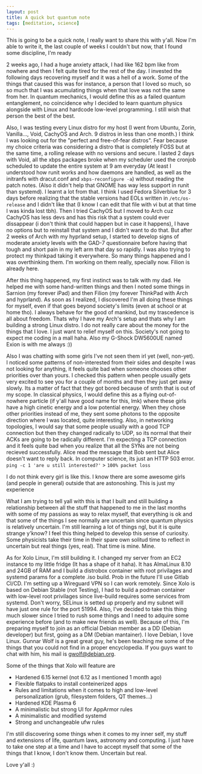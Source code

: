 ```yaml
---
layout: post
title: A quick but quantum note 
tags: [meditation, science]
---
```


This is going to be a quick note, I really want to share this with y'all. Now I'm able to write it, the last couple of weeks I couldn't but now, that I found some discipline, I'm ready

2 weeks ago, I had a huge anxiety attack, I had like 162 bpm like from nowhere and then I felt quite tired for the rest of the day. I invested the following days recovering myself and
it was a hell of a work. Some of the things that caused this was for instance, a person that I loved so much, so so much that I was acumulating things when that love was not the same from her. In
quantum mechanics, I would define this as a failed quantum entanglement, no coincidence why I decided to learn quantum physics alongside with Linux and hardcode low-level programming. I still wish that person the best of the best. 

Also, I was testing every Linux distro for my host (I went from Ubuntu, Zorin, Vanilla..., Void, CachyOS and Arch. 9 distros in less than one month.) I think I was looking out for the "perfect and free-of-fear distros". Fear because
my choice criteria was considering a distro that is completely FOSS but at the same time, a rolling release with no versions and secure. I lasted 2 days with Void, all the xbps packages broke when my 
scheduler used the cronjob scheduled to update the entire system at 9 am everyday (At least I understood how runit works and how daemons are handled, as well as the initranfs with dracut.conf and ```xbps-reconfigure -a```) without reading the patch notes. (Also it didn't help that GNOME has way less support in runit than systemd). I learnt
a lot from that. I think I used Fedora Silverblue for 3 days before realizing that the stable versions had EOLs written in ```/etc/os-release``` and I didn't like that (I know I can edit that file with vi but at that time I was kinda lost tbh).
Then I tried CachyOS but I moved to Arch cuz CachyOS has less devs and has this risk that a system could ever dissappear (i don't think that could happen but in case it happens), I have no options but to reinstall that system and I didn't want to do that. But after 2 weeks of Arch with my hyprland
setup, I started to develop signs of moderate anxiety levels with the GAD-7 questionnaire before having that tough and short pain in my left arm that day so rapidly. I was also trying to protect my thinkpad taking it everywhere. So many things happened and I was overthinking them. I'm working on them really, specially now. Filion is already here. 

After this thing happened, my first instinct was to talk with my dad. He helped me with some hand-written things and then I noted some things in Sarnion (my forever iPad) and then Filion (my forever ThinkPad with Arch and hyprland). As soon as I realized, I discovered I'm all doing these things for myself, even if that goes beyond society's limits (even at school or at home tho). I always behave for the good of mankind, but my trascedence is all about freedom. Thats why I have my Arch's setup and thats why I am building a strong Linux distro. I do not really care about the money for the things that I love. I just want to relief myself on this. Society's not going to expect me coding in a mall haha. Also my G-Shock DW5600UE named Exion is with me always :))

Also I was chatting with some girls I've not seen them irl yet (well, non-yet). I noticed some patterns of non-interested from their sides and despite I was not looking for anything, it feels quite bad when someone chooses other priorities over than yours. I checked this pattern when people usually gets very excited to see you for a couple of months and then they just get away slowly. Its a matter of fact that they got bored because of smth that is out of my scope. In classical physics, I would define this as a flying out-of-nowhere particle (if y'all have good name for this, lmk)
where these girls have a high cinetic energy and a low potential energy. When they chose other priorities instead of me, they sent some photons to the opposite direction where I was located, quite interesting. Also, in networking topologies, I would say that some people usually with a good
TCP connection but then they changed radically to UDP, so its normal that their ACKs are going to be radically different. I'm expecting a TCP connection and it feels quite bad when you realize that all the SYNs are not being recieved successfully. Alice read the message that Bob sent but Alice doesn't want to reply back. In computer science, its just an HTTP 503 error. ```ping -c 1 'are u still interested?'``` > ```100% packet loss```

I do not think every girl is like this. I know there are some awesome girls (and people in general) outside that are astonoshing. This is just my experience

What I am trying to tell yall with this is that I built and still building a relationship between all the stuff that happened to me in the last months with some of my passions as way to relax myself, that everything is ok and that some of the things I see normally are uncertain since quantum physics is relatively uncertain. I'm still learning a lot
of things ngl, but it is quite strange y'know? I feel this thing helped to develop this sense of curiosity. Some physicists take their time in their spare own solitud time to reflect in uncertain but real things (yes, real). That time is mine. Mine. 

As for Xolo Linux, I'm still building it. I changed my server from an EC2 instance to my little fridge (It has a shape of it haha). It has AlmaLinux 8.10 and 24GB of RAM and I build a distrobox container with root privilages and systemd params for a complete .iso build. Prob in the future I'll use Gitlab CI/CD. I'm setting up a Wireguard VPN so I can work remotely. Since Xolo is based on Debian Stable (not Testing), I had to build a podman container with low-level root privilages since live-build requires some services from systemd. Don't worry, SELinux is setted up properly and my subnet will have just one rule for the port 51994. 
Also, I've decided to take this thing much slower since I tried to rush some things and I need to adquire some experience before (and to make new friends as well). Because of this, I'm preparing myself to join as an official Debian member as a DD (Debian developer) but first, going as a DM (Debian mantainer). I love Debian, I love Linux. Gunnar Wolf is a great great guy, he's been teaching me some of the things that you could not find in a proper encyclopedia. 
If you guys want to chat with him, his mail is gwolf@debian.org. 

Some of the things that Xolo will feature are
- Hardened 6.15 kernel (not 6.12 as I mentioned 1 month ago)
- Flexible flatpaks to install conteinerized apps
- Rules and limitations when it comes to high and low-level personalization (grub, filesystem folders, QT themes...)
- Hardened KDE Plasma 6
- A minimalistic but strong UI for AppArmor rules
- A minimalistic and modified systemd 
- Strong and unchangeable ufw rules

I'm still discovering some things when it comes to my inner self, my stuff and extensions of life, quantum laws, astronomy and computing. I just have to take one step at a time and I have to accept myself that some of the things that I know, I don't know them. Uncertain but real.

Love y'all :)
